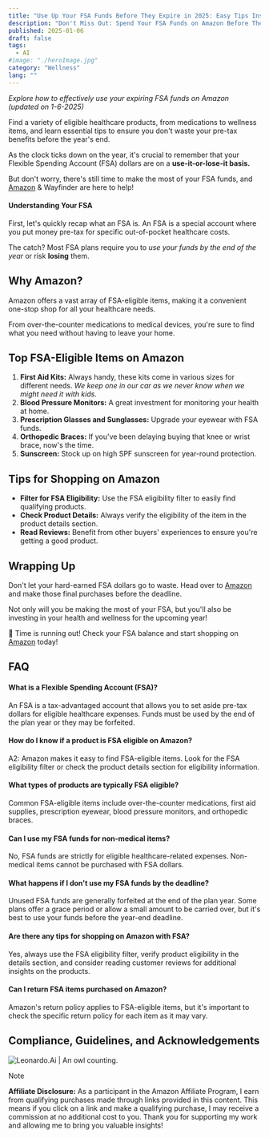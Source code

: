 ```yaml
---
title: "Use Up Your FSA Funds Before They Expire in 2025: Easy Tips Inside!"
description: "Don't Miss Out: Spend Your FSA Funds on Amazon Before They Expire!"
published: 2025-01-06
draft: false
tags:
  - AI
#image: "./heroImage.jpg"
category: "Wellness"
lang: ""
---
```


<!-- ![Hero Image](./heroImage.jpg) -->

_Explore how to effectively use your expiring FSA funds on Amazon (updated on 1-6-2025)_

Find a variety of eligible healthcare products, from medications to wellness items, and learn essential tips to ensure you don't waste your pre-tax benefits before the year's end.

As the clock ticks down on the year, it's crucial to remember that your Flexible Spending Account (FSA) dollars are on a **use-it-or-lose-it basis.**

 But don't worry, there's still time to make the most of your FSA funds, and [Amazon](https://amzn.to/3JN9vCm) & Wayfinder are here to help!

#### Understanding Your FSA

First, let's quickly recap what an FSA is. An FSA is a special account where you put money pre-tax for specific out-of-pocket healthcare costs.

The catch? Most FSA plans require you to _use your funds by the end of the year_ or risk **losing** them.


## Why Amazon?

Amazon offers a vast array of FSA-eligible items, making it a convenient one-stop shop for all your healthcare needs.

From over-the-counter medications to medical devices, you're sure to find what you need without having to leave your home.

## Top FSA-Eligible Items on Amazon

1. **First Aid Kits:** Always handy, these kits come in various sizes for different needs. _We keep one in our car as we never know when we might need it with kids._
2. **Blood Pressure Monitors:** A great investment for monitoring your health at home.
3. **Prescription Glasses and Sunglasses:** Upgrade your eyewear with FSA funds.
4. **Orthopedic Braces:** If you've been delaying buying that knee or wrist brace, now's the time.
5. **Sunscreen:** Stock up on high SPF sunscreen for year-round protection.

## Tips for Shopping on Amazon

- **Filter for FSA Eligibility:** Use the FSA eligibility filter to easily find qualifying products.
- **Check Product Details:** Always verify the eligibility of the item in the product details section.
- **Read Reviews:** Benefit from other buyers' experiences to ensure you're getting a good product.

## Wrapping Up

Don't let your hard-earned FSA dollars go to waste. Head over to [Amazon](https://amzn.to/3JN9vCm) and make those final purchases before the deadline.

Not only will you be making the most of your FSA, but you'll also be investing in your health and wellness for the upcoming year!

💨 Time is running out! Check your FSA balance and start shopping on [Amazon](https://amzn.to/3JN9vCm) today!

## FAQ

#### **What is a Flexible Spending Account (FSA)?**

An FSA is a tax-advantaged account that allows you to set aside pre-tax dollars for eligible healthcare expenses. Funds must be used by the end of the plan year or they may be forfeited.

#### **How do I know if a product is FSA eligible on Amazon?**

A2: Amazon makes it easy to find FSA-eligible items. Look for the FSA eligibility filter or check the product details section for eligibility information.

#### **What types of products are typically FSA eligible?**

Common FSA-eligible items include over-the-counter medications, first aid supplies, prescription eyewear, blood pressure monitors, and orthopedic braces.

#### **Can I use my FSA funds for non-medical items?**

No, FSA funds are strictly for eligible healthcare-related expenses. Non-medical items cannot be purchased with FSA dollars.

#### **What happens if I don't use my FSA funds by the deadline?**

Unused FSA funds are generally forfeited at the end of the plan year. Some plans offer a grace period or allow a small amount to be carried over, but it's best to use your funds before the year-end deadline.

#### **Are there any tips for shopping on Amazon with FSA?**

Yes, always use the FSA eligibility filter, verify product eligibility in the details section, and consider reading customer reviews for additional insights on the products.

#### **Can I return FSA items purchased on Amazon?**

Amazon's return policy applies to FSA-eligible items, but it's important to check the specific return policy for each item as it may vary.

## Compliance, Guidelines, and Acknowledgements

![Leonardo.Ai | An owl counting.](https://res-5.cloudinary.com/ddicetqs5/image/upload/f_auto,fl_force_strip,q_auto:best/v1/wayfinder-ghost-blog/0_uGgtPirpHbchvnrc)

> [!NOTE]
> **Affiliate Disclosure:** As a participant in the Amazon Affiliate Program, I earn from qualifying purchases made through links provided in this content. This means if you click on a link and make a qualifying purchase, I may receive a commission at no additional cost to you. Thank you for supporting my work and allowing me to bring you valuable insights!
